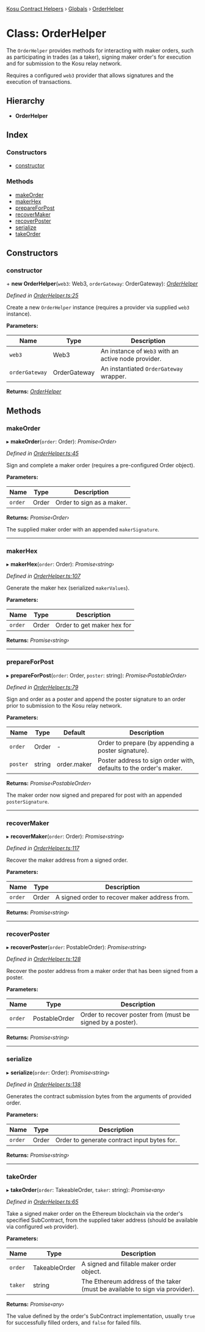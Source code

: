 [Kosu Contract Helpers](../README.md) › [Globals](../globals.md) › [OrderHelper](orderhelper.md)

# Class: OrderHelper

The `OrderHelper` provides methods for interacting with maker orders, such as
participating in trades (as a taker), signing maker order's for execution and
for submission to the Kosu relay network.

Requires a configured `web3` provider that allows signatures and the execution
of transactions.

## Hierarchy

-   **OrderHelper**

## Index

### Constructors

-   [constructor](orderhelper.md#constructor)

### Methods

-   [makeOrder](orderhelper.md#makeorder)
-   [makerHex](orderhelper.md#makerhex)
-   [prepareForPost](orderhelper.md#prepareforpost)
-   [recoverMaker](orderhelper.md#recovermaker)
-   [recoverPoster](orderhelper.md#recoverposter)
-   [serialize](orderhelper.md#serialize)
-   [takeOrder](orderhelper.md#takeorder)

## Constructors

### constructor

\+ **new OrderHelper**(`web3`: Web3, `orderGateway`: OrderGateway): _[OrderHelper](orderhelper.md)_

_Defined in [OrderHelper.ts:25](https://github.com/ParadigmFoundation/kosu-monorepo/blob/55c0be50/packages/kosu-contract-helpers/src/OrderHelper.ts#L25)_

Create a new `OrderHelper` instance (requires a provider via supplied `web3`
instance).

**Parameters:**

| Name           | Type         | Description                                         |
| -------------- | ------------ | --------------------------------------------------- |
| `web3`         | Web3         | An instance of `Web3` with an active node provider. |
| `orderGateway` | OrderGateway | An instantiated `OrderGateway` wrapper.             |

**Returns:** _[OrderHelper](orderhelper.md)_

## Methods

### makeOrder

▸ **makeOrder**(`order`: Order): _Promise‹Order›_

_Defined in [OrderHelper.ts:45](https://github.com/ParadigmFoundation/kosu-monorepo/blob/55c0be50/packages/kosu-contract-helpers/src/OrderHelper.ts#L45)_

Sign and complete a maker order (requires a pre-configured Order object).

**Parameters:**

| Name    | Type  | Description               |
| ------- | ----- | ------------------------- |
| `order` | Order | Order to sign as a maker. |

**Returns:** _Promise‹Order›_

The supplied maker order with an appended `makerSignature`.

---

### makerHex

▸ **makerHex**(`order`: Order): _Promise‹string›_

_Defined in [OrderHelper.ts:107](https://github.com/ParadigmFoundation/kosu-monorepo/blob/55c0be50/packages/kosu-contract-helpers/src/OrderHelper.ts#L107)_

Generate the maker hex (serialized `makerValues`).

**Parameters:**

| Name    | Type  | Description                |
| ------- | ----- | -------------------------- |
| `order` | Order | Order to get maker hex for |

**Returns:** _Promise‹string›_

---

### prepareForPost

▸ **prepareForPost**(`order`: Order, `poster`: string): _Promise‹PostableOrder›_

_Defined in [OrderHelper.ts:79](https://github.com/ParadigmFoundation/kosu-monorepo/blob/55c0be50/packages/kosu-contract-helpers/src/OrderHelper.ts#L79)_

Sign and order as a poster and append the poster signature to an order
prior to submission to the Kosu relay network.

**Parameters:**

| Name     | Type   | Default     | Description                                                       |
| -------- | ------ | ----------- | ----------------------------------------------------------------- |
| `order`  | Order  | -           | Order to prepare (by appending a poster signature).               |
| `poster` | string | order.maker | Poster address to sign order with, defaults to the order's maker. |

**Returns:** _Promise‹PostableOrder›_

The maker order now signed and prepared for post with an appended `posterSignature`.

---

### recoverMaker

▸ **recoverMaker**(`order`: Order): _Promise‹string›_

_Defined in [OrderHelper.ts:117](https://github.com/ParadigmFoundation/kosu-monorepo/blob/55c0be50/packages/kosu-contract-helpers/src/OrderHelper.ts#L117)_

Recover the maker address from a signed order.

**Parameters:**

| Name    | Type  | Description                                   |
| ------- | ----- | --------------------------------------------- |
| `order` | Order | A signed order to recover maker address from. |

**Returns:** _Promise‹string›_

---

### recoverPoster

▸ **recoverPoster**(`order`: PostableOrder): _Promise‹string›_

_Defined in [OrderHelper.ts:128](https://github.com/ParadigmFoundation/kosu-monorepo/blob/55c0be50/packages/kosu-contract-helpers/src/OrderHelper.ts#L128)_

Recover the poster address from a maker order that has been signed from a
poster.

**Parameters:**

| Name    | Type          | Description                                                |
| ------- | ------------- | ---------------------------------------------------------- |
| `order` | PostableOrder | Order to recover poster from (must be signed by a poster). |

**Returns:** _Promise‹string›_

---

### serialize

▸ **serialize**(`order`: Order): _Promise‹string›_

_Defined in [OrderHelper.ts:138](https://github.com/ParadigmFoundation/kosu-monorepo/blob/55c0be50/packages/kosu-contract-helpers/src/OrderHelper.ts#L138)_

Generates the contract submission bytes from the arguments of provided order.

**Parameters:**

| Name    | Type  | Description                                 |
| ------- | ----- | ------------------------------------------- |
| `order` | Order | Order to generate contract input bytes for. |

**Returns:** _Promise‹string›_

---

### takeOrder

▸ **takeOrder**(`order`: TakeableOrder, `taker`: string): _Promise‹any›_

_Defined in [OrderHelper.ts:65](https://github.com/ParadigmFoundation/kosu-monorepo/blob/55c0be50/packages/kosu-contract-helpers/src/OrderHelper.ts#L65)_

Take a signed maker order on the Ethereum blockchain via the order's
specified SubContract, from the supplied taker address (should be available
via configured `web` provider).

**Parameters:**

| Name    | Type          | Description                                                                 |
| ------- | ------------- | --------------------------------------------------------------------------- |
| `order` | TakeableOrder | A signed and fillable maker order object.                                   |
| `taker` | string        | The Ethereum address of the taker (must be available to sign via provider). |

**Returns:** _Promise‹any›_

The value defined by the order's SubContract implementation, usually `true`
for successfully filled orders, and `false` for failed fills.
